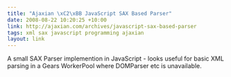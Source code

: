 ```yaml
---
title: "Ajaxian \xC2\xBB JavaScript SAX Based Parser"
date: 2008-08-22 10:20:25 +10:00
link: http://ajaxian.com/archives/javascript-sax-based-parser
tags: xml sax javascript programming ajaxian
layout: link
---
```

A small SAX Parser implemention in JavaScript - looks useful for basic XML parsing in a Gears WorkerPool where DOMParser etc is unavailable.
